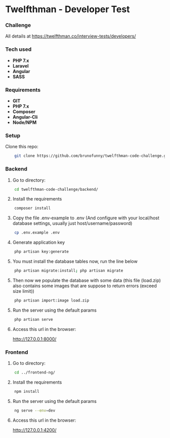 # Twelfthman - Developer Test

### Challenge

All details at https://twelfthman.co/interview-tests/developers/

### Tech used

- **PHP 7.x**
- **Laravel**
- **Angular**
- **SASS**

### Requirements

- **GIT**
- **PHP 7.x**
- **Composer**
- **Angular-Cli**
- **Node/NPM**

### Setup

Clone this repo:
```bash
    git clone https://github.com/brunofunny/twelfthman-code-challenge.git
```

### Backend

1. Go to directory:
```bash
    cd twelfthman-code-challenge/backend/
```
2. Install the requirements
```bash
    composer install
``` 
3. Copy the file .env-example to .env (And configure with your local/host database settings, usually just host/username/password)
```bash
    cp .env.example .env
```
4. Generate application key
```bash
    php artisan key:generate
```
5. You must install the database tables now, run the line below
```bash
    php artisan migrate:install; php artisan migrate
```
5. Then now we populate the database with some data (this file (load.zip) also contains some images that are suppose to return errors (exceed size limit))
```bash
    php artisan import:image load.zip
```
5. Run the server using the default params
```bash
    php artisan serve
```
6. Access this url in the browser:

    http://127.0.0.1:8000/

### Frontend

1. Go to directory:
```bash
    cd ../frontend-ng/
```
2. Install the requirements
```bash
    npm install
```
5. Run the server using the default params
```bash
    ng serve --env=dev
```
6. Access this url in the browser:

    http://127.0.0.1:4200/